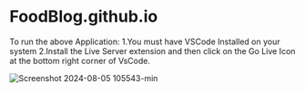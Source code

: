 # FoodBlog.github.io

To run the above Application:
1.You must have VSCode Installed on your system
2.Install the Live Server extension and then click on the Go Live Icon at the bottom right corner of VsCode.


![Screenshot 2024-08-05 105543-min](https://github.com/user-attachments/assets/03e1a265-5004-4d86-91a8-5e5f2a2c1a1e)
